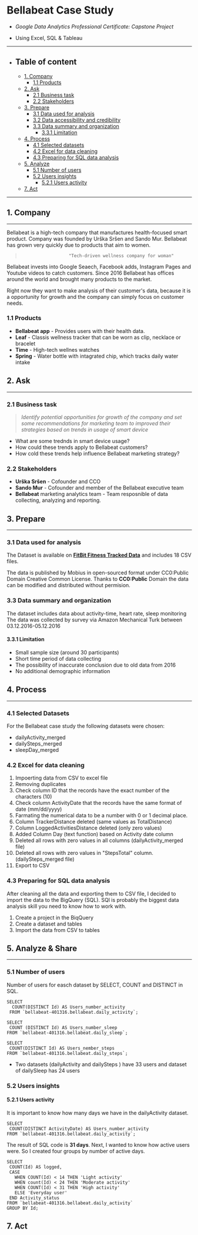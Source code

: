 # Bellabeat Case Study
- *Google Data Analytics Professional Certificate: Capstone Project*

- Using Excel, SQL & Tableau

---

- ## Table of content
  - [1. Company](#1-company)
    - [1.1 Products](#11-products)
  - [2. Ask](#2-ask)
    - [2.1 Business task](#21-business-task)
    - [2.2 Stakeholders](#22-stakeholders)
  - [3. Prepare](#3-prepare)
    - [3.1 Data used for analysis](#31-data-used-for-analysis)
    - [3.2 Data accessibility and credibility](#32-data-accessibility-and-credibility)
    - [3.3 Data summary and organization](#33-data-summary-and-organization)
      - [3.3.1 Limitation](#331-limitation)
  - [4. Process](#4-process)
    - [4.1 Selected datasets](#41-selected-datasets)
    - [4.2 Excel for data cleaning](#42-excel-for-data-cleaning)
    - [4.3 Preparing for SQL data analysis](#43-preparing-for-sql-data-analysis)
  - [5. Analyze](#5-analyze)
    - [5.1 Number of users](#51-number-of-users)
    - [5.2 Users insights](#52-users-insights)
      - [5.2.1 Users activity](#521-users-activity)
  - [7. Act](#7-act)
---
## 1. Company
---
Bellabeat is a high-tech company that manufactures health-focused smart product. Company was founded by Urška Sršen and Sando Mur. Bellabeat has grown very quickly due to products that aim to women.

>                       "Tech-driven wellness company for woman"
Bellabeat invests into Google Seaech, Facebook adds, Instagram Pages and Youtube videos to catch customers. 
Since 2016 Bellabeat has offices around the world and brought many products to the market.

Right now they want to make analysis of their customer's data, because it is a opportunity for growth and the company can simply focus on customer needs.

### 1.1 Products
- **Bellabeat app** - Provides users with their health data.
- **Leaf** - Classis wellness tracker that can be worn as clip, necklace or bracelet
- **Time** - High-tech wellnes watches
- **Spring** - Water bottle with intagrated chip, which tracks daily water intake
## 2. Ask
---
 ### 2.1 Business task
 >*Identify potential opportunities for growth of the company and set some recommendations for marketing team to improved their strategies based on trends in usage of smart device*
 - What are some trednds in smart device usage?
 - How could these trends apply to Bellabeat customers?
 - How cold these trends help influence Bellabeat marketing strategy?
 ### 2.2 Stakeholders
  - **Urška Sršen** - Cofounder and CCO
  - **Sando Mur** - Cofounder and member of the Bellabeat executive team
  - **Bellabeat** marketing analytics team - Team resposnible of data collecting, analyzing and reporting. 
## 3. Prepare
---
### 3.1 Data used for analysis
The Dataset is available on **[FitBit Fitness Tracked Data](https://www.kaggle.com/datasets/arashnic/fitbit)** and includes 18 CSV files.

The data is published by Mobius in open-sourced format under CC0:Public Domain Creative Common License. Thanks to **CC0:Public** Domain the data can be modified and distributed without permision.
### 3.3 Data summary and organization
The dataset includes data about activity-time, heart rate, sleep monitoring 
The data was collected by survey via Amazon Mechanical Turk between 03.12.2016-05.12.2016
#### 3.3.1 Limitation
- Small sample size (around 30 participants)
- Short time period of data collecting
- The possibility of inaccurate conclusion due to old data from 2016
- No additional demographic information
## 4. Process
---
### 4.1 Selected Datasets
For the Bellabeat case study the following datasets were chosen:
- dailyActivity_merged
- dailySteps_merged
- sleepDay_merged
### 4.2 Excel for data cleaning
1. Impoerting data from CSV to excel file
2. Removing duplicates
3. Check column ID that the records have the exact number of the characters (10)
4. Check column ActivityDate that the records have the same format of date (mm/dd/yyyy)
5. Farmating the numerical data to be a number with 0 or 1 decimal place.
6. Column TrackerDistance deleted (same values as TotalDistance)
7. Column LoggedActivitiesDistance deleted (only zero values)
8. Added Column Day (text function) based on Activity date column
9. Deleted all rows with zero values in all columns (dailyActivity_merged file)
10. Deleted all rows with zero values in "StepsTotal" column. (dailySteps_merged file)
11. Export to CSV
### 4.3 Preparing for SQL data analysis
After cleaning all the data and exporting them to CSV file, I decided to import the data to the BigQuery (SQL).
SQl is probably the biggest data analysis skill you need to know how to work with.
1. Create a project in the BiqQuery
2. Create a dataset and tables
3. Import the data from CSV to tables
## 5. Analyze & Share
---
### 5.1 Number of users 
Number of users for easch dataset by SELECT, COUNT and DISTINCT in SQL.
```
SELECT 
  COUNT(DISTINCT Id) AS Users_number_activity
 FROM `bellabeat-401316.bellabeat.daily_activity`;
```
 ```
SELECT 
  COUNT (DISTINCT Id) AS Users_number_sleep
 FROM `bellabeat-401316.bellabeat.daily_sleep`;
``` 
 ```
SELECT 
  COUNT(DISTINCT Id) AS Users_nember_steps
 FROM `bellabeat-401316.bellabeat.daily_steps`;
```
- Two datasets (dailyActivity and dailySteps ) have 33 users and dataset of dailySleep has 24 users
### 5.2 Users insights
#### 5.2.1 Users activity
It is important to know how many days we have in the dailyActivity dataset.
 ```
SELECT 
  COUNT(DISTINCT ActivityDate) AS Users_number_activity
 FROM `bellabeat-401316.bellabeat.daily_activity`;
```
The result of SQL code is **31 days**.
Next, I wanted to know how active users were. So I created four groups by number of active days.
 ```
SELECT 
  COUNT(Id) AS logged,
  CASE
    WHEN COUNT(Id) < 14 THEN 'Light activity'
    WHEN count(Id) < 24 THEN 'Moderate activity'
    WHEN COUNT(Id) < 31 THEN 'High activity'
    ELSE 'Everyday user'
  END Activity_status
 FROM `bellabeat-401316.bellabeat.daily_activity`
 GROUP BY Id;
```
## 7. Act
